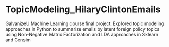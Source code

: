 # TopicModeling_HilaryClintonEmails
GalvanizeU Machine Learning course final project. Explored topic modeling approaches in Python to summarize emails by latent foreign policy topics using Non-Negative Matrix Factorization and LDA approaches in Sklearn and Gensim
